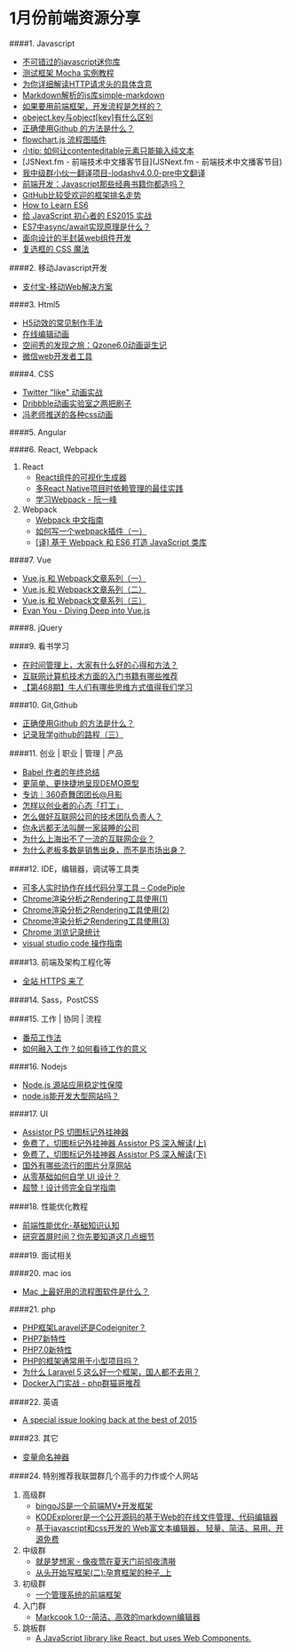 # 1月份前端资源分享
####1. Javascript
- [不可错过的javascript迷你库](http://yanhaijing.com/js/2015/12/29/mini-js-lib/)
- [测试框架 Mocha 实例教程](http://www.imooc.com/article/3207)
- [为你详细解读HTTP请求头的具体含意](http://jingyan.baidu.com/article/375c8e19770f0e25f2a22900.html)
- [Markdown解析的js库simple-markdown](https://github.com/Khan/simple-markdown)
- [如果要用前端框架，开发流程是怎样的？](http://segmentfault.com/q/1010000004221774)
- [obeject.key与object[key]有什么区别](http://segmentfault.com/q/1010000004225321)
- [正确使用Github 的方法是什么？](http://segmentfault.com/q/1010000004240527)
- [flowchart.js 流程图插件](http://flowchart.js.org/)
- [小tip: 如何让contenteditable元素只能输入纯文本](http://www.zhangxinxu.com/wordpress/2016/01/contenteditable-plaintext-only/)
- [JSNext.fm - 前端技术中文播客节目](JSNext.fm - 前端技术中文播客节目)
- [我中级群小伙一翻译项目-lodashv4.0.0-pre中文翻译](http://lodash.think2011.net/)
- [前端开发：Javascript那些经典书籍你都造吗？](http://mp.weixin.qq.com/s?__biz=MzIxNzA4NzQ4OQ==&mid=401622623&idx=1&sn=a97dc2bc54eaee1851dac751fdd79116&scene=23&srcid=01122PCW73oST0hrbdMt8T7H#rd)
- [GitHub比较受欢迎的框架排名走势](https://stats.js.org/)
- [How to Learn ES6](https://medium.com/javascript-scene/how-to-learn-es6-47d9a1ac2620#.thbf0i5z4)
- [给 JavaScript 初心者的 ES2015 实战](http://gank.io/post/564151c1f1df1210001c9161)
- [ES7中async/await实现原理是什么？](https://www.zhihu.com/question/39571954)
- [面向设计的半封装web组件开发](http://mp.weixin.qq.com/s?__biz=MTEwNTM0ODI0MQ==&mid=402751887&idx=1&sn=3bc0ed7aca8f653f583c833a467b6d46)
- [复选框的 CSS 魔法](http://jinlong.github.io/2016/01/14/checkbox-trickery-with-css/)

####2. 移动Javascript开发
- [支付宝-移动Web解决方案](http://am-team.github.io/default.html)

####3. Html5
- [H5动效的常见制作手法](http://isux.tencent.com/h5active.html)
- [在线编辑动画](http://ds-overdesign.com/transform/matrix3d.html)
- [空间秀的发现之旅：Qzone6.0动画诞生记](http://isux.tencent.com/the-making-of-qzone-6-0-animation.html)
- [微信web开发者工具](http://mp.weixin.qq.com/wiki/10/e5f772f4521da17fa0d7304f68b97d7e.html)

####4. CSS
- [Twitter "like" 动画实战](http://zhuanlan.zhihu.com/FrontendMagazine/20486738)
- [Dribbble动画实验室之两把刷子](http://w3ctrain.com/2016/01/09/Dribbble-Animation-Pratice/)
- [冯老师推送的各种css动画](http://codepen.io/collection/HtAne/)

####5. Angular

####6. React, Webpack
1. React
    - [React组件的可视化生成器](http://www.overreact.io/)
    - [多React Native项目时依赖管理的最佳实践](http://segmentfault.com/a/1190000004278414)
    - [学习Webpack - 阮一峰](http://m.weibo.cn/1400854834/3929680178238734)
2. Webpack
    - [Webpack 中文指南](http://zhaoda.net/webpack-handbook/index.html)
    - [如何写一个webpack插件（一）](https://segmentfault.com/a/1190000004279560)
    - [[译] 基于 Webpack 和 ES6 打造 JavaScript 类库](https://github.com/cssmagic/blog/issues/56)

####7. Vue
- [Vue.js 和 Webpack文章系列（一）](http://djyde.github.io/2015/08/29/vuejs-and-webpack-1/)
- [Vue.js 和 Webpack文章系列（二）](http://djyde.github.io/2015/08/30/vuejs-and-webpack-2/)
- [Vue.js 和 Webpack文章系列（三）](http://djyde.github.io/2015/08/31/vuejs-and-webpack-3/)
- [Evan You - Diving Deep into Vue.js](https://simplecast.fm/s/5e60d9be)

####8. jQuery

####9. 看书学习
- [在时间管理上，大家有什么好的心得和方法？](https://www.zhihu.com/question/39162973)
- [互联网计算机技术方面的入门书籍有哪些推荐](https://www.zhihu.com/question/19940797)
- [【第468期】牛人们有哪些思维方式值得我们学习](http://mp.weixin.qq.com/s?__biz=MjM5MTA1MjAxMQ==&mid=401575204&idx=1&sn=05fa0bb63cb8bd9ed87012dd1133b81f&scene=0#wechat_redirect)

####10. Git,Github
- [正确使用Github 的方法是什么？](http://segmentfault.com/q/1010000004240527)
- [记录我学github的路程（三）](http://www.cnblogs.com/xcywt/p/5068355.html)

####11. 创业 | 职业 | 管理 | 产品
- [Babel 作者的年终总结](https://medium.com/@sebmck/2015-in-review-51ac7035e272#.rlhn2b7i7)
- [更简单、更快捷地呈现DEMO原型](http://www.isux.us/qdemo/index.php)
- [专访｜360奇舞团团长@月影](http://mp.weixin.qq.com/s?__biz=MjM5MTA1MjAxMQ==&mid=401557831&idx=1&sn=ac93d8ee19bdb5413be9a94dccf71b2e&scene=0#wechat_redirect)
- [怎样以创业者的心态「打工」](http://zhuanlan.zhihu.com/robbin/20457539)
- [怎么做好互联网公司的技术团队负责人？](https://www.zhihu.com/question/39421456/answer/81373074)
- [你永远都无法叫醒一家装睡的公司](http://zhuanlan.zhihu.com/bigertech/20500602)
- [为什么上海出不了一流的互联网企业？](https://www.zhihu.com/question/19980901)
- [为什么老板多数是销售出身，而不是市场出身？](https://www.zhihu.com/question/21648437)

####12. IDE，编辑器，调试等工具类
- [可多人实时协作在线代码分享工具 – CodePiple](http://www.imooc.com/article/2400)
- [Chrome渲染分析之Rendering工具使用(1)](http://www.ghugo.com/chrome-rendering-tools-1/)
- [Chrome渲染分析之Rendering工具使用(2)](http://www.ghugo.com/chrome-rendering-tools-2/)
- [Chrome渲染分析之Rendering工具使用(3)](http://www.ghugo.com/chrome-rendering-tools-3/)
- [Chrome 浏览记录统计](https://github.com/jiacai2050/chrome-history-stat)
- [visual studio code 操作指南](http://i5ting.github.io/vsc/)

####13. 前端及架构工程化等
- [全站 HTTPS 来了](http://geek.csdn.net/news/detail/48765)

####14. Sass，PostCSS

####15. 工作 | 协同 | 流程
- [番茄工作法](http://baike.baidu.com/view/5259318.htm)
- [如何融入工作？如何看待工作的意义](https://www.zhihu.com/question/39465280)

####16. Nodejs
- [Node.js 源站应用稳定性保障](http://taobaofed.org/blog/2016/01/05/dragonfly-stability/)
- [node.js能开发大型网站吗？](https://www.zhihu.com/question/21176891)

####17. UI
- [Assistor PS 切图标记外挂神器](http://witstudio.net/)
- [免费了，切图标记外挂神器 Assistor PS 深入解读(上)](http://www.bigertech.com/post/assistor-ps-1/)
- [免费了，切图标记外挂神器 Assistor PS 深入解读(下)](http://www.bigertech.com/post/assistor-ps-2/)
- [国外有哪些流行的图片分享网站](https://www.zhihu.com/question/19670020)
- [从零基础如何自学 UI 设计？](https://www.zhihu.com/question/20857524/answer/41328995)
- [超赞！设计师完全自学指南](http://www.uisdc.com/designer-self-study-2)

####18. 性能优化教程
- [前端性能优化-基础知识认知](http://www.imooc.com/learn/580)
- [研究首屏时间？你先要知道这几点细节](http://www.alloyteam.com/2016/01/points-about-resource-loading/)

####19. 面试相关

####20. mac ios
- [Mac 上最好用的流程图软件是什么？](http://www.zhihu.com/question/19588698)

####21. php
- [PHP框架Laravel还是Codeigniter？](https://www.zhihu.com/question/21617669)
- [PHP7新特性](http://www.php7.site/book/php7.html)
- [PHP7.0新特性](http://www.imooc.com/learn/438)
- [PHP的框架通常用于小型项目吗？](http://segmentfault.com/q/1010000003465862)
- [为什么 Laravel 5 这么好一个框架，国人都不去用？](https://www.zhihu.com/question/30622752/answer/79244664)
- [Docker入门实战 - php群猫哥推荐](http://yuedu.baidu.com/ebook/d817967416fc700abb68fca1?fr=aladdin&key=docker%E5%85%A5%E9%97%A8%E5%AE%9E%E6%88%98)

####22. 英语
- [A special issue looking back at the best of 2015](http://javascriptweekly.com/issues/264)

####23. 其它
- [变量命名神器](http://unbug.github.io/codelf/)

####24. 特别推荐我联盟群几个高手的力作或个人网站

1. 高级群
    - [bingoJS是一个前端MV*开发框架](http://bingojs.mydoc.io/)
    - [KODExplorer是一个公开源码的基于Web的在线文件管理、代码编辑器](http://kalcaddle.com/)
    - [基于javascript和css开发的 Web富文本编辑器， 轻量、简洁、易用、开源免费](http://wangeditor.github.io/)
2. 中级群
    - [就是梦想家 - 像夜莺在夏天门前彻夜清啭](http://94dreamer.com/)
    - [从头开始写框架(二):孕育框架的种子_上](http://www.cnblogs.com/BlueQ/p/5000860.html)
3. 初级群
    - [一个管理系统的前端框架](http://pagurian.com/)
4. 入门群
    - [Markcook 1.0--简洁、高效的markdown编辑器](https://github.com/jrainlau/markcook)
5. 跳板群
    - [A JavaScript library like React, but uses Web Components.](http://www.x-view.org/)
        